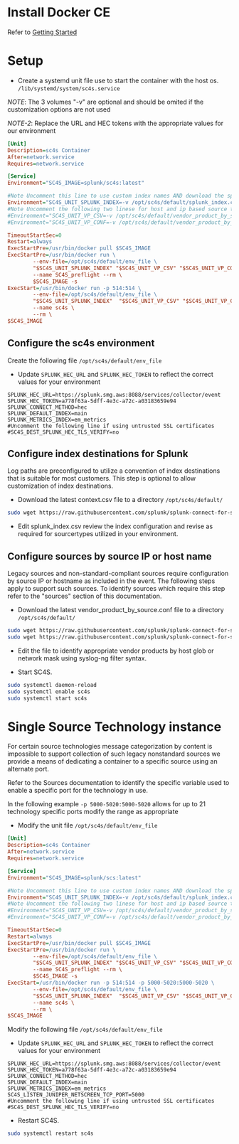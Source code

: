 
# Install Docker CE

Refer to [Getting Started](https://docs.docker.com/get-started/)

# Setup

* Create a systemd unit file use to start the container with the host os. ``/lib/systemd/system/sc4s.service``

*NOTE*: The 3 volumes "-v" are optional and should be omited if the customization options are not used

*NOTE-2*: Replace the URL and HEC tokens with the appropriate values for our environment

```ini
[Unit]
Description=sc4s Container
After=network.service
Requires=network.service

[Service]
Environment="SC4S_IMAGE=splunk/sc4s:latest"

#Note Uncomment this line to use custom index names AND download the splunk_index.csv file template per getting started
Environment="SC4S_UNIT_SPLUNK_INDEX=-v /opt/sc4s/default/splunk_index.csv:/opt/syslog-ng/etc/context-local/splunk_index.csv"
#Note Uncomment the following two linese for host and ip based source type mapping AND download the two file templates per getting started
#Environment="SC4S_UNIT_VP_CSV=-v /opt/sc4s/default/vendor_product_by_source.csv:/opt/syslog-ng/etc/context-local/vendor_product_by_source.csv"
#Environment="SC4S_UNIT_VP_CONF=-v /opt/sc4s/default/vendor_product_by_source.conf:/opt/syslog-ng/etc/context-local/vendor_product_by_source.conf"

TimeoutStartSec=0
Restart=always
ExecStartPre=/usr/bin/docker pull $SC4S_IMAGE
ExecStartPre=/usr/bin/docker run \
        --env-file=/opt/sc4s/default/env_file \
        "$SC4S_UNIT_SPLUNK_INDEX" "$SC4S_UNIT_VP_CSV" "$SC4S_UNIT_VP_CONF" \
        --name SC4S_preflight --rm \
        $SC4S_IMAGE -s
ExecStart=/usr/bin/docker run -p 514:514 \
        --env-file=/opt/sc4s/default/env_file \
        "$SC4S_UNIT_SPLUNK_INDEX"  "$SC4S_UNIT_VP_CSV" "$SC4S_UNIT_VP_CONF" \
        --name sc4s \
        --rm \
$SC4S_IMAGE
```

## Configure the sc4s environment

Create the following file ``/opt/sc4s/default/env_file``

* Update ``SPLUNK_HEC_URL`` and ``SPLUNK_HEC_TOKEN`` to reflect the correct values for your environment

```dotenv
SPLUNK_HEC_URL=https://splunk.smg.aws:8088/services/collector/event
SPLUNK_HEC_TOKEN=a778f63a-5dff-4e3c-a72c-a03183659e94
SPLUNK_CONNECT_METHOD=hec
SPLUNK_DEFAULT_INDEX=main
SPLUNK_METRICS_INDEX=em_metrics
#Uncomment the following line if using untrusted SSL certificates
#SC4S_DEST_SPLUNK_HEC_TLS_VERIFY=no
```

## Configure index destinations for Splunk 

Log paths are preconfigured to utilize a convention of index destinations that is suitable for most customers. This step is optional to allow customization of index destinations.

* Download the latest context.csv file to a directory ``/opt/sc4s/default/`` 

```bash
sudo wget https://raw.githubusercontent.com/splunk/splunk-connect-for-syslog/master/package/etc/context-local/splunk_index.csv
```
* Edit splunk_index.csv review the index configuration and revise as required for sourcertypes utilized in your environment.

## Configure sources by source IP or host name

Legacy sources and non-standard-compliant sources require configuration by source IP or hostname as included in the event. The following steps apply to support such sources. To identify sources which require this step refer to the "sources" section of this documentation. 

* Download the latest vendor_product_by_source.conf file to a directory ``/opt/sc4s/default/`` 
```bash
sudo wget https://raw.githubusercontent.com/splunk/splunk-connect-for-syslog/master/package/etc/context-local/vendor_product_by_source.conf
sudo wget https://raw.githubusercontent.com/splunk/splunk-connect-for-syslog/master/package/etc/context-local/vendor_product_by_source.csv
```
* Edit the file to identify appropriate vendor products by host glob or network mask using syslog-ng filter syntax.

* Start SC4S.

```bash
sudo systemctl daemon-reload
sudo systemctl enable sc4s
sudo systemctl start sc4s
```


# Single Source Technology instance

For certain source technologies message categorization by content is impossible to support collection 
of such legacy nonstandard sources we provide a means of dedicating a container to a specific source using
an alternate port. 

Refer to the Sources documentation to identify the specific variable used to enable a specific port for the technology in use.

In the following example ``-p 5000-5020:5000-5020`` allows for up to 21 technology specific ports modify the range as appropriate

* Modify the unit file ``/opt/sc4s/default/env_file``
```ini
[Unit]
Description=sc4s Container
After=network.service
Requires=network.service

[Service]
Environment="SC4S_IMAGE=splunk/scs:latest"

#Note Uncomment this line to use custom index names AND download the splunk_index.csv file template per getting started
Environment="SC4S_UNIT_SPLUNK_INDEX=-v /opt/sc4s/default/splunk_index.csv:/opt/syslog-ng/etc/context-local/splunk_index.csv"
#Note Uncomment the following two linese for host and ip based source type mapping AND download the two file templates per getting started
#Environment="SC4S_UNIT_VP_CSV=-v /opt/sc4s/default/vendor_product_by_source.csv:/opt/syslog-ng/etc/context-local/vendor_product_by_source.csv"
#Environment="SC4S_UNIT_VP_CONF=-v /opt/sc4s/default/vendor_product_by_source.conf:/opt/syslog-ng/etc/context-local/vendor_product_by_source.conf"

TimeoutStartSec=0
Restart=always
ExecStartPre=/usr/bin/docker pull $SC4S_IMAGE
ExecStartPre=/usr/bin/docker run \
        --env-file=/opt/sc4s/default/env_file \
        "$SC4S_UNIT_SPLUNK_INDEX" "$SC4S_UNIT_VP_CSV" "$SC4S_UNIT_VP_CONF" \
        --name SC4S_preflight --rm \
        $SC4S_IMAGE -s
ExecStart=/usr/bin/docker run -p 514:514 -p 5000-5020:5000-5020 \
        --env-file=/opt/sc4s/default/env_file \
        "$SC4S_UNIT_SPLUNK_INDEX"  "$SC4S_UNIT_VP_CSV" "$SC4S_UNIT_VP_CONF" \
        --name sc4s \
        --rm \
$SC4S_IMAGE

```

Modify the following file ``/opt/sc4s/default/env_file`` 

* Update ``SPLUNK_HEC_URL`` and ``SPLUNK_HEC_TOKEN`` to reflect the correct values for your environment

```dotenv
SPLUNK_HEC_URL=https://splunk.smg.aws:8088/services/collector/event
SPLUNK_HEC_TOKEN=a778f63a-5dff-4e3c-a72c-a03183659e94
SPLUNK_CONNECT_METHOD=hec
SPLUNK_DEFAULT_INDEX=main
SPLUNK_METRICS_INDEX=em_metrics
SC4S_LISTEN_JUNIPER_NETSCREEN_TCP_PORT=5000
#Uncomment the following line if using untrusted SSL certificates
#SC4S_DEST_SPLUNK_HEC_TLS_VERIFY=no
```

* Restart SC4S.

```bash
sudo systemctl restart sc4s
```
